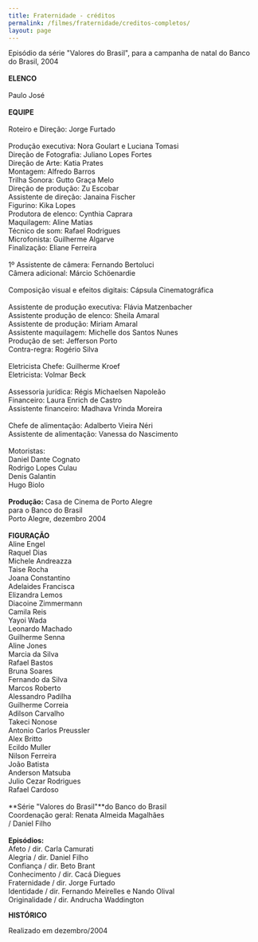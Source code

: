 ```yaml
---
title: Fraternidade - créditos
permalink: /filmes/fraternidade/creditos-completos/
layout: page
---
```

Episódio da série "Valores do Brasil", para a campanha de natal do Banco do Brasil, 2004\
\
**ELENCO**\
\
Paulo José\
\
**EQUIPE**\
\
Roteiro e Direção: Jorge Furtado\
\
Produção executiva: Nora Goulart e Luciana Tomasi\
Direção de Fotografia: Juliano Lopes Fortes\
Direção de Arte: Katia Prates\
Montagem: Alfredo Barros\
Trilha Sonora: Gutto Graça Melo\
Direção de produção: Zu Escobar\
Assistente de direção: Janaina Fischer\
Figurino: Kika Lopes\
Produtora de elenco: Cynthia Caprara\
Maquilagem: Aline Matias\
Técnico de som: Rafael Rodrigues\
Microfonista: Guilherme Algarve\
Finalização: Eliane Ferreira\
 \
1º Assistente de câmera: Fernando Bertoluci\
Câmera adicional: Márcio Schöenardie\
\
Composição visual e efeitos digitais: Cápsula Cinematográfica\
\
Assistente de produção executiva: Flávia Matzenbacher\
Assistente produção de elenco: Sheila Amaral\
Assistente de produção: Miriam Amaral\
Assistente maquilagem: Michelle dos Santos Nunes\
Produção de set: Jefferson Porto\
Contra-regra: Rogério Silva\
\
Eletricista Chefe: Guilherme Kroef\
Eletricista: Volmar Beck\
\
Assessoria jurídica: Régis Michaelsen Napoleão\
Financeiro: Laura Enrich de Castro\
Assistente financeiro: Madhava Vrinda Moreira\
\
Chefe de alimentação: Adalberto Vieira Néri\
Assistente de alimentação: Vanessa do Nascimento\
\
Motoristas:\
Daniel Dante Cognato\
Rodrigo Lopes Culau\
Denis Galantin\
Hugo Biolo\
\
**Produção:** Casa de Cinema de Porto Alegre\
para o Banco do Brasil\
Porto Alegre, dezembro 2004\
\
**FIGURAÇÃO**\
Aline Engel\
Raquel Dias\
Michele Andreazza\
Taise Rocha\
Joana Constantino\
Adelaides Francisca\
Elizandra Lemos\
Diacoine Zimmermann\
Camila Reis\
Yayoi Wada\
Leonardo Machado\
Guilherme Senna\
Aline Jones\
Marcia da Silva\
Rafael Bastos\
Bruna Soares\
Fernando da Silva\
Marcos Roberto\
Alessandro Padilha\
Guilherme Correia\
Adilson Carvalho\
Takeci Nonose\
Antonio Carlos Preussler\
Alex Britto\
Ecildo Muller\
Nilson Ferreira\
João Batista\
Anderson Matsuba\
Julio Cezar Rodrigues\
Rafael Cardoso\
\
**Série "Valores do Brasil"**do Banco do Brasil\
Coordenação geral: Renata Almeida Magalhães\
/ Daniel Filho\
\
**Episódios:**\
Afeto / dir. Carla Camurati\
Alegria / dir. Daniel Filho\
Confiança / dir. Beto Brant\
Conhecimento / dir. Cacá Diegues\
Fraternidade / dir. Jorge Furtado\
Identidade / dir. Fernando Meirelles e Nando Olival\
Originalidade / dir. Andrucha Waddington

**H﻿ISTÓRICO**

R﻿ealizado em dezembro/2004